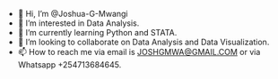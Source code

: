 - 👋 Hi, I’m @Joshua-G-Mwangi
- 👀 I’m interested in Data Analysis.
- 🌱 I’m currently learning Python and STATA.
- 💞️ I’m looking to collaborate on Data Analysis and Data Visualization.
- 📫 How to reach me via email is JOSHGMWA@GMAIL.COM or via Whatsapp +254713684645.

<!---
Joshua-G-Mwangi/Joshua-G-Mwangi is a ✨ special ✨ repository because its `README.md` (this file) appears on your GitHub profile.
You can click the Preview link to take a look at your changes.
--->
